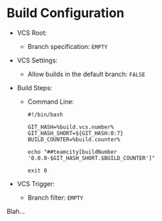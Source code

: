 # Build Configuration

- VCS Root:
  - Branch specification: `EMPTY`
- VCS Settings:
  - Allow builds in the default branch: `FALSE`
- Build Steps:
  - Command Line:
  
    ```
    #!/bin/bash

    GIT_HASH=%build.vcs.number%
    GIT_HASH_SHORT=${GIT_HASH:0:7}
    BUILD_COUNTER=%build.counter%

    echo "##teamcity[buildNumber '0.0.0-$GIT_HASH_SHORT.$BUILD_COUNTER']"

    exit 0
    ```

- VCS Trigger:
  - Branch filter: `EMPTY`

Blah...
